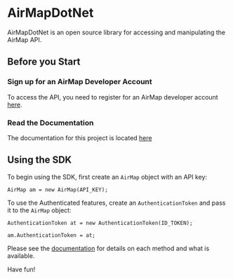 # AirMapDotNet

AirMapDotNet is an open source library for accessing and manipulating the AirMap API.

## Before you Start
### Sign up for an AirMap Developer Account
To access the API, you need to register for an AirMap developer account [here](https://dashboard.airmap.io/developer).

### Read the Documentation
The documentation for this project is located [here](/doc/Home.md)

## Using the SDK

To begin using the SDK, first create an `AirMap` object with an API key:

```CSharp
AirMap am = new AirMap(API_KEY);
```

To use the Authenticated features, create an `AuthenticationToken` and pass it to the `AirMap` object:

```CSharp
AuthenticationToken at = new AuthenticationToken(ID_TOKEN);

am.AuthenticationToken = at;
```

Please see the [documentation](/doc/Home.md) for details on each method and what is available.

Have fun!